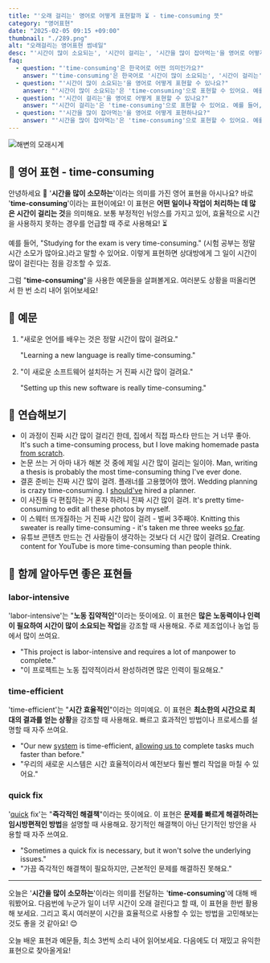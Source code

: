 ```yaml
---
title: "'오래 걸리는' 영어로 어떻게 표현할까 ️⏳ - time-consuming 뜻"
category: "영어표현"
date: "2025-02-05 09:15 +09:00"
thumbnail: "./289.png"
alt: "오래걸리는 영어표현 썸네일"
desc: "'시간이 많이 소요되는', '시간이 걸리는', '시간을 많이 잡아먹는'을 영어로 어떻게 표현하면 좋을까요? '이 프로젝트는 시간 소요가 많아'는 어떻게 말할 수 있을까요? '이 작업은 시간이 걸려'는 영어로 어떻게 표현할 수 있을까요? '이 게임은 시간을 많이 잡아먹어'를 영어로 표현하는 법을 배워봅시다. 다양한 예문을 통해서 연습하고 본인의 표현으로 만들어 보세요."
faq:
  - question: "'time-consuming'은 한국어로 어떤 의미인가요?"
    answer: "'time-consuming'은 한국어로 '시간이 많이 소요되는', '시간이 걸리는', '시간을 많이 잡아먹는' 등의 의미로 해석될 수 있어요."
  - question: "'시간이 많이 소요되는'을 영어로 어떻게 표현할 수 있나요?"
    answer: "'시간이 많이 소요되는'은 'time-consuming'으로 표현할 수 있어요. 예를 들어, '이 프로젝트는 시간 소요가 많아'는 'This project is time-consuming'으로 말할 수 있어요."
  - question: "'시간이 걸리는'을 영어로 어떻게 표현할 수 있나요?"
    answer: "'시간이 걸리는'은 'time-consuming'으로 표현할 수 있어요. 예를 들어, '이 작업은 시간이 걸려'는 'This task is time-consuming'으로 말할 수 있어요."
  - question: "'시간을 많이 잡아먹는'을 영어로 어떻게 표현하나요?"
    answer: "'시간을 많이 잡아먹는'은 'time-consuming'으로 표현할 수 있어요. 예를 들어, '이 게임은 시간을 많이 잡아먹어'는 'This game is very time-consuming'으로 표현할 수 있어요."
---
```


![해변의 모래시계](./289-1.jpg)

## 🌟 영어 표현 - time-consuming

안녕하세요 👋 '**시간을 많이 소모하는**'이라는 의미를 가진 영어 표현을 아시나요? 바로 '**time-consuming**'이라는 표현이에요! 이 표현은 **어떤 일이나 작업이 처리하는 데 많은 시간이 걸리는 것**을 의미해요. 보통 부정적인 뉘앙스를 가지고 있어, 효율적으로 시간을 사용하지 못하는 경우를 언급할 때 주로 사용해요! ⏳

예를 들어, "Studying for the exam is very time-consuming." (시험 공부는 정말 시간 소모가 많아요.)라고 말할 수 있어요. 이렇게 표현하면 상대방에게 그 일이 시간이 많이 걸린다는 점을 강조할 수 있죠.

그럼 "**time-consuming**"을 사용한 예문들을 살펴볼게요. 여러분도 상황을 떠올리면서 한 번 소리 내어 읽어보세요!

## 📖 예문

1. "새로운 언어를 배우는 것은 정말 시간이 많이 걸려요."

   "Learning a new language is really time-consuming."

2. "이 새로운 소프트웨어 설치하는 거 진짜 시간 많이 걸려요."

   "Setting up this new software is really time-consuming."

## 💬 연습해보기

<ul data-interactive-list>
  <li data-interactive-item>
    <span data-toggler>이 과정이 진짜 시간 많이 걸리긴 한데, 집에서 직접 파스타 만드는 거 너무 좋아.</span>
    <span data-answer>It's such a time-consuming process, but I love making homemade pasta <a href="/blog/처음부터-영어표현">from scratch</a>.</span>
  </li>
  <li data-interactive-item>
    <span data-toggler>논문 쓰는 거 아마 내가 해본 것 중에 제일 시간 많이 걸리는 일이야.</span>
    <span data-answer>Man, writing a thesis is probably the most time-consuming thing I've ever done.</span>
  </li>
  <li data-interactive-item>
    <span data-toggler>결혼 준비는 진짜 시간 많이 걸려. 플래너를 고용했어야 했어.</span>
    <span data-answer>Wedding planning is crazy time-consuming. I <a href="/blog/in-english/257.should've/">should've</a> hired a planner.</span>
  </li>
  <li data-interactive-item>
    <span data-toggler>이 사진들 다 편집하는 거 혼자 하려니 진짜 시간 많이 걸려.</span>
    <span data-answer>It's pretty time-consuming to edit all these photos by myself.</span>
  </li>
  <li data-interactive-item>
    <span data-toggler>이 스웨터 뜨개질하는 거 진짜 시간 많이 걸려 - 벌써 3주째야.</span>
    <span data-answer>Knitting this sweater is really time-consuming - it's taken me three weeks <a href="/blog/in-english/283.so-far/">so far</a>.</span>
  </li>
  <li data-interactive-item>
    <span data-toggler>유튜브 콘텐츠 만드는 건 사람들이 생각하는 것보다 더 시간 많이 걸려요.</span>
    <span data-answer>Creating content for YouTube is more time-consuming than people think.</span>
  </li>
</ul>

## 🤝 함께 알아두면 좋은 표현들

### labor-intensive

'labor-intensive'는 "**노동 집약적인**"이라는 뜻이에요. 이 표현은 **많은 노동력이나 인력이 필요하여 시간이 많이 소요되는 작업**을 강조할 때 사용해요. 주로 제조업이나 농업 등에서 많이 쓰여요.

- "This project is labor-intensive and requires a lot of manpower to complete."
- "이 프로젝트는 노동 집약적이라서 완성하려면 많은 인력이 필요해요."

### time-efficient

'time-efficient'는 "**시간 효율적인**"이라는 의미예요. 이 표현은 **최소한의 시간으로 최대의 결과를 얻는 상황**을 강조할 때 사용해요. 빠르고 효과적인 방법이나 프로세스를 설명할 때 자주 쓰여요.

- "Our new [system](/blog/in-english/432.system/) is time-efficient, [allowing us to](/blog/in-english/027.allow-to-do/) complete tasks much faster than before."
- "우리의 새로운 시스템은 시간 효율적이라서 예전보다 훨씬 빨리 작업을 마칠 수 있어요."

### quick fix

'[quick](/blog/in-english/439.quick/) fix'는 "**즉각적인 해결책**"이라는 뜻이에요. 이 표현은 **문제를 빠르게 해결하려는 임시방편적인 방법**을 설명할 때 사용해요. 장기적인 해결책이 아닌 단기적인 방안을 사용할 때 자주 쓰여요.

- "Sometimes a quick fix is necessary, but it won't solve the underlying issues."
- "가끔 즉각적인 해결책이 필요하지만, 근본적인 문제를 해결하진 못해요."

---

오늘은 '**시간을 많이 소모하는**'이라는 의미를 전달하는 '**time-consuming**'에 대해 배워봤어요. 다음번에 누군가 일이 너무 시간이 오래 걸린다고 할 때, 이 표현을 한번 활용해 보세요. 그리고 혹시 여러분이 시간을 효율적으로 사용할 수 있는 방법을 고민해보는 것도 좋을 것 같아요! 😊

오늘 배운 표현과 예문들, 최소 3번씩 소리 내어 읽어보세요. 다음에도 더 재밌고 유익한 표현으로 찾아올게요!
